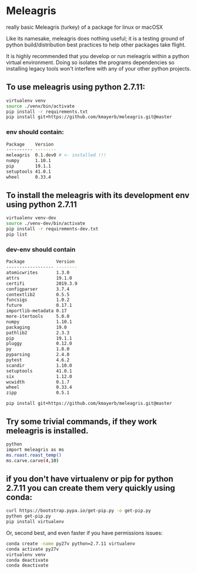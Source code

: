 # Meleagris

really basic Meleagris (turkey) of a package for linux or macOSX

Like its namesake, meleagris does nothing useful; it is a testing ground of python build/distribution best practices to help other packages take flight.

It is highly recommended that you develop or run meleagris within a python virtual environment. Doing so isolates the programs dependencies so installing legacy tools won't interfere with any of your other python projects. 

## To use meleagris using python 2.7.11:
```bash
virtualenv venv
source ./venv/bin/activate
pip install -r requirements.txt
pip install git+https://github.com/kmayerb/meleagris.git@master
```
### env should contain:

```bash
Package    Version 
---------- --------
meleagris  0.1.dev0 # <- installed !!!
numpy      1.10.1  
pip        19.1.1  
setuptools 41.0.1  
wheel      0.33.4 
```


## To install the meleagris with its development env using python 2.7.11
```bash
virtualenv venv-dev
source ./venv-dev/bin/activate
pip install -r requirements-dev.txt
pip list
```

### dev-env should contain
```bash
Package            Version 
------------------ --------
atomicwrites       1.3.0   
attrs              19.1.0  
certifi            2019.3.9
configparser       3.7.4   
contextlib2        0.5.5   
funcsigs           1.0.2   
future             0.17.1  
importlib-metadata 0.17    
more-itertools     5.0.0   
numpy              1.10.1  
packaging          19.0    
pathlib2           2.3.3   
pip                19.1.1  
pluggy             0.12.0  
py                 1.8.0   
pyparsing          2.4.0   
pytest             4.6.2   
scandir            1.10.0  
setuptools         41.0.1  
six                1.12.0  
wcwidth            0.1.7   
wheel              0.33.4  
zipp               0.5.1  
```

```
pip install git+https://github.com/kmayerb/meleagris.git@master
```




## Try some trivial commands, if they work meleagris is installed.
```bash
python
import meleagris as ms 
ms.roast.roast_temp()
ms.carve.carve(4,10)
```

## if you don't have virtualenv or pip for python 2.7.11 you can create them very quickly using conda:
```bash
curl https://bootstrap.pypa.io/get-pip.py -o get-pip.py
python get-pip.py
pip install virtualenv 
```

Or, second best, and even faster if you have permissions issues:
```bash
conda create -name py27v python=2.7.11 virtualenv
conda activate py27v
virtualenv venv
conda deactivate
conda deactivate
```





